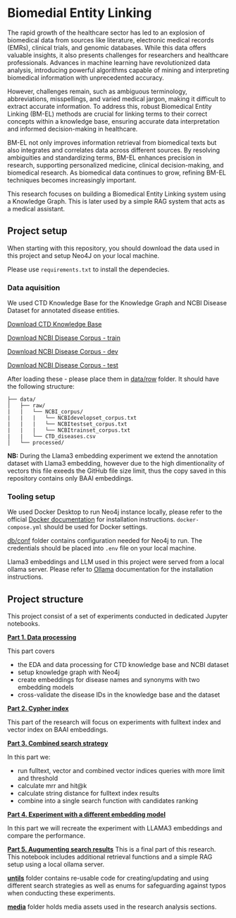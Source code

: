 # Biomedial Entity Linking

The rapid growth of the healthcare sector has led to an explosion of biomedical data from sources like literature, electronic medical records (EMRs), clinical trials, and genomic databases. While this data offers valuable insights, it also presents challenges for researchers and healthcare professionals. Advances in machine learning have revolutionized data analysis, introducing powerful algorithms capable of mining and interpreting biomedical information with unprecedented accuracy.

However, challenges remain, such as ambiguous terminology, abbreviations, misspellings, and varied medical jargon, making it difficult to extract accurate information. To address this, robust Biomedical Entity Linking (BM-EL) methods are crucial for linking terms to their correct concepts within a knowledge base, ensuring accurate data interpretation and informed decision-making in healthcare.

BM-EL not only improves information retrieval from biomedical texts but also integrates and correlates data across different sources. By resolving ambiguities and standardizing terms, BM-EL enhances precision in research, supporting personalized medicine, clinical decision-making, and biomedical research. As biomedical data continues to grow, refining BM-EL techniques becomes increasingly important.

This research focuses on building a Biomedical Entity Linking system using a Knowledge Graph. This is later used by a simple RAG system that acts as a medical assistant.

## Project setup

When starting with this repository, you should download the data used in this project and setup Neo4J on your local machine.

Please use `requirements.txt` to install the dependecies.

### Data aquisition

We used CTD Knowledge Base for the Knowledge Graph and NCBI Disease Dataset for annotated disease entities.

[Download CTD Knowledge Base](https://ctdbase.org/reports/CTD_diseases.csv.gz)

[Download NCBI Disease Corpus - train](https://www.ncbi.nlm.nih.gov/CBBresearch/Dogan/DISEASE/NCBItrainset_corpus.zip)

[Download NCBI Disease Corpus - dev](https://www.ncbi.nlm.nih.gov/CBBresearch/Dogan/DISEASE/NCBIdevelopset_corpus.zip)

[Download NCBI Disease Corpus - test](https://www.ncbi.nlm.nih.gov/CBBresearch/Dogan/DISEASE/NCBItestset_corpus.zip)


After loading these - please place them in [data/row](data/raw) folder. It should have the following structure:

```
├── data/
│   ├── raw/
|   |   └── NCBI_corpus/
|   |   |   └── NCBIdevelopset_corpus.txt
|   |   |   └── NCBItestset_corpus.txt
|   |   |   └── NCBItrainset_corpus.txt
|   |   └── CTD_diseases.csv
│   └── processed/
```

**NB:** During the Llama3 embedding experiment we extend the annotation dataset with Llama3 embedding, however due to the high dimentionality of vectors this file exeeds the GitHub file size limit, thus the copy saved in this repository contains only BAAI embeddings.

### Tooling setup

We used Docker Desktop to run Neo4j instance locally, please refer to the official [Docker documentation](https://www.docker.com/products/docker-desktop/) for installation instructions. `docker-compose.yml` should be used for Docker settings.

[db/conf](db/conf) folder contains configuration needed for Neo4j to run. The credentials should be placed into `.env` file on your local machine.

Llama3 embeddings and LLM used in this project were served from a local ollama server. Please refer to [Ollama](https://ollama.com/) documentation for the installation instructions.

## Project structure

This project consist of a set of experiments conducted in dedicated Jupyter notebooks.

**[Part 1. Data processing](notebooks/data_processing.ipynb)**

This part covers
- the EDA and data processing for CTD knowledge base and NCBI dataset
- setup knowledge graph with Neo4j
- create embeddings for disease names and synonyms with two embedding models
- cross-validate the disease IDs in the knowledge base and the dataset

**[Part 2. Cypher index](notebooks/cypher_index.ipynb)**

This part of the research will focus on experiments with fulltext index and vector index on BAAI embeddings.

**[Part 3. Combined search strategy](notebooks/candidates_ranking.ipynb)**

In this part we:
- run fulltext, vector and combined vector indices queries with more limit and threshold
- calculate mrr and hit@k
- calculate string distance for fulltext index results
- combine into a single search function with candidates ranking
  
**[Part 4. Experiment with a different embedding model](notebooks/embedding_model_experiments.ipynb)**

In this part we will recreate the experiment with LLAMA3 embeddings and compare the performance.

**[Part 5. Augumenting search results](notebooks/augumented_search_results.ipynb)**
This is a final part of this research. This notebook includes additional retrieval functions and a simple RAG setup using a local ollama server.

**[untils](notebooks/utils)** folder contains re-usable code for creating/updating and using different search strategies as well as enums for safeguarding against typos when conducting these experiments.

**[media](notebooks/media)** folder holds media assets used in the research analysis sections.

